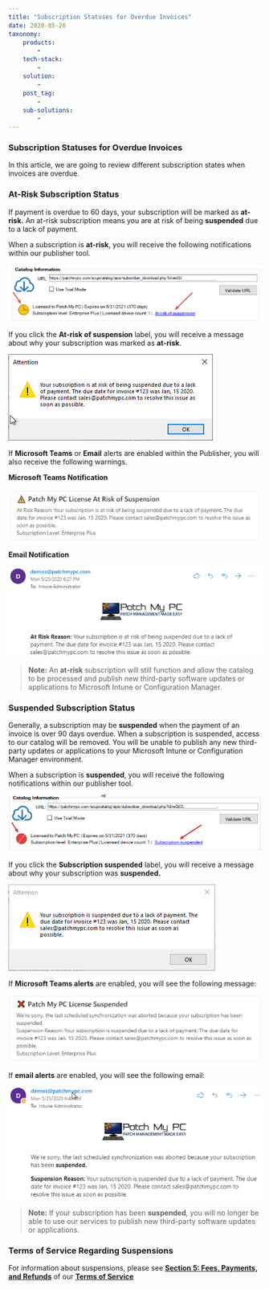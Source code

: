 ```yaml
---
title: "Subscription Statuses for Overdue Invoices"
date: 2020-05-26
taxonomy:
    products:
        - 
    tech-stack:
        - 
    solution:
        - 
    post_tag:
        - 
    sub-solutions:
        - 
---
```


### Subscription Statuses for Overdue Invoices

In this article, we are going to review different subscription states when invoices are overdue.

### At-Risk Subscription Status

If payment is overdue to 60 days, your subscription will be marked as **at-risk.** An at-risk subscription means you are at risk of being **suspended** due to a lack of payment.

When a subscription is **at-risk**, you will receive the following notifications within our publisher tool.

![](../../_images/at-risk-status-in-ui.png)

If you click the **At-risk of suspension** label, you will receive a message about why your subscription was marked as **at-risk**.

![](../../_images/at-risk-label-status-in-ui.png)

If **Microsoft Teams** or **Email** alerts are enabled within the Publisher, you will also receive the following warnings.

**Microsoft Teams Notification**

![](../../_images/at-risk-teams-notification.png)

**Email Notification**

![](../../_images/at-risk-email-notification.png)

> **Note:** An **at-risk** subscription will still function and allow the catalog to be processed and publish new third-party software updates or applications to Microsoft Intune or Configuration Manager.

### Suspended Subscription Status

Generally, a subscription may be **suspended** when the payment of an invoice is over 90 days overdue. When a subscription is suspended, access to our catalog will be removed. You will be unable to publish any new third-party updates or applications to your Microsoft Intune or Configuration Manager environment.

When a subscription is **suspended**, you will receive the following notifications within our publisher tool.

![](../../_images/suspended-status-in-ui.png)

If you click the **Subscription suspended** label, you will receive a message about why your subscription was **suspended.**

![](../../_images/suspended-label-status-in-ui.png)

If **Microsoft Teams alerts** are enabled, you will see the following message:

![](../../_images/suspended-teams-notification.png)

If **email alerts** are enabled, you will see the following email:

![](../../_images/suspended-email-notification.png)

> **Note:** If your subscription has been **suspended**, you will no longer be able to use our services to publish new third-party software updates or applications.

### Terms of Service Regarding Suspensions

For information about suspensions, please see **[Section 5: Fees, Payments, and Refunds](/terms-of-service#section5)** of our **[Terms of Service](/terms-of-service)**
